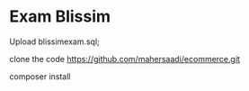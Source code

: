 # Exam Blissim
Upload blissimexam.sql;

clone the code https://github.com/mahersaadi/ecommerce.git

composer install 
